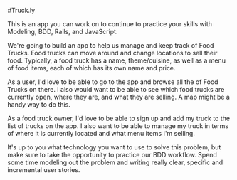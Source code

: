 #Truck.ly

This is an app you can work on to continue to practice your skills with Modeling, BDD, Rails, and JavaScript.

We're going to build an app to help us manage and keep track of Food Trucks. Food trucks can move around and change locations to sell their food. Typically, a food truck has a name, theme/cuisine, as well as a menu of food items, each of which has its own name and price.

As a user, I'd love to be able to go to the app and browse all the of Food Trucks on there. I also would want to be able to see which food trucks are currently open, where they are, and what they are selling. A map might be a handy way to do this.

As a food truck owner, I'd love to be able to sign up and add my truck to the list of trucks on the app. I also want to be able to manage my truck in terms of where it is currently located and what menu items I'm selling.

It's up to you what technology you want to use to solve this problem, but make sure to take the opportunity to practice our BDD workflow. Spend some time modeling out the problem and writing really clear, specific and incremental user stories.